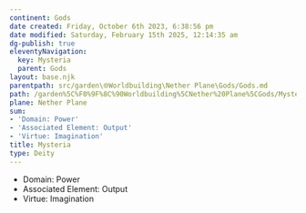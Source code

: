```yaml
---
continent: Gods
date created: Friday, October 6th 2023, 6:38:56 pm
date modified: Saturday, February 15th 2025, 12:14:35 am
dg-publish: true
eleventyNavigation:
  key: Mysteria
  parent: Gods
layout: base.njk
parentpath: src/garden\🌐Worldbuilding\Nether Plane\Gods/Gods.md
path: /garden%5C%F0%9F%8C%90Worldbuilding%5CNether%20Plane%5CGods/Mysteria/
plane: Nether Plane
sum:
- 'Domain: Power'
- 'Associated Element: Output'
- 'Virtue: Imagination'
title: Mysteria
type: Deity
---
```


- Domain: Power
- Associated Element: Output
- Virtue: Imagination